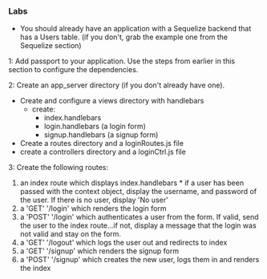 ### Labs
* You should already have an application with a Sequelize backend that has a Users table. (if you don't, grab the example one from the Sequelize section)
  
1: Add passport to your application. Use the steps from earlier in this section to configure the dependencies.
  
  
2: Create an app_server directory (if you don't already have one).
  * Create and configure a views directory with handlebars
    * create:
      * index.handlebars
      * login.handlebars (a login form)
      * signup.handlebars (a signup form)
  * Create a routes directory and a loginRoutes.js file
  * create a controllers directory and a loginCtrl.js file
  
  
3: Create the following routes:
  1. an index route which displays index.handlebars
    * if a user has been passed with the context object, display the username, and password of the user. If there is no user, display 'No user'
  2. a 'GET' '/login' which renders the login form
  3. a 'POST' '/login' which authenticates a user from the form. If valid, send the user to the index route...if not, display a message that the login was not valid and stay on the form.
  4. a 'GET' '/logout' which logs the user out and redirects to index
  5. a 'GET' '/signup' which renders the signup form
  6. a 'POST' '/signup' which creates the new user, logs them in and renders the index